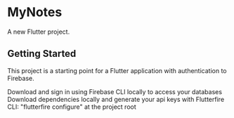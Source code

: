 # MyNotes

A new Flutter project.

## Getting Started

This project is a starting point for a Flutter application with authentication to Firebase.

Download and sign in using Firebase CLI locally to access your databases
Download dependencies locally and generate your api keys with Flutterfire CLI: "flutterfire configure" at the project root

